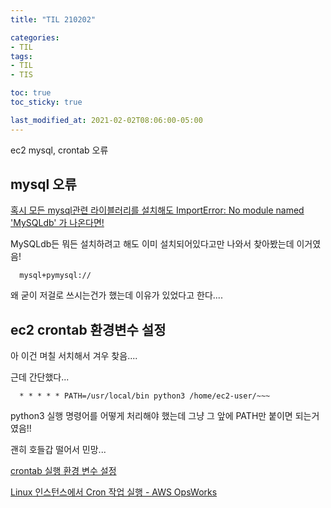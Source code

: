 ```yaml
---
title: "TIL 210202"

categories:
- TIL
tags:
- TIL
- TIS

toc: true
toc_sticky: true

last_modified_at: 2021-02-02T08:06:00-05:00
---
```

ec2 mysql, crontab 오류

## mysql 오류

[혹시 모든 mysql관련 라이블러리를 설치해도 ImportError: No module named 'MySQLdb' 가 나온다면!](https://uiandwe.tistory.com/1145)

MySQLdb든 뭐든 설치하려고 해도 이미 설치되어있다고만 나와서 찾아봤는데 이거였음!

      mysql+pymysql://

왜 굳이 저걸로 쓰시는건가 했는데 이유가 있었다고 한다....

## ec2 crontab 환경변수 설정

아 이건 며칠 서치해서 겨우 찾음....

근데 간단했다...

      * * * * * PATH=/usr/local/bin python3 /home/ec2-user/~~~
      
python3 실행 명령어를 어떻게 처리해야 했는데 그냥 그 앞에 PATH만 붙이면 되는거였음!!

괜히 호들갑 떨어서 민망...

[crontab 실행 환경 변수 설정](https://blog.warpmemory.com/164)

[Linux 인스턴스에서 Cron 작업 실행 - AWS OpsWorks](https://docs.aws.amazon.com/ko_kr/opsworks/latest/userguide/workingcookbook-extend-cron.html)

